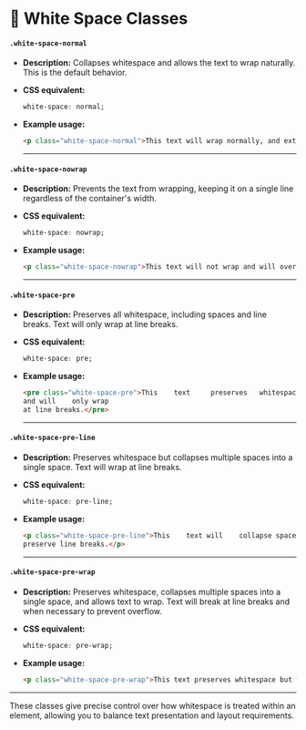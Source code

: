 # 🔲 White Space Classes

#### **`.white-space-normal`**  
- **Description:** Collapses whitespace and allows the text to wrap naturally. This is the default behavior.  
- **CSS equivalent:**  
  ```css
  white-space: normal;
  ```  
- **Example usage:**  
  ```html
  <p class="white-space-normal">This text will wrap normally, and extra spaces will be collapsed.</p>
  ```  

    ---

#### **`.white-space-nowrap`**  
- **Description:** Prevents the text from wrapping, keeping it on a single line regardless of the container's width.  
- **CSS equivalent:**  
  ```css
  white-space: nowrap;
  ```  
- **Example usage:**  
  ```html
  <p class="white-space-nowrap">This text will not wrap and will overflow the container if it is too long.</p>
  ```  

    ---

#### **`.white-space-pre`**  
- **Description:** Preserves all whitespace, including spaces and line breaks. Text will only wrap at line breaks.  
- **CSS equivalent:**  
  ```css
  white-space: pre;
  ```  
- **Example usage:**  
  ```html
  <pre class="white-space-pre">This    text     preserves   whitespace
  and will    only wrap
  at line breaks.</pre>
  ```  

    ---

#### **`.white-space-pre-line`**  
- **Description:** Preserves whitespace but collapses multiple spaces into a single space. Text will wrap at line breaks.  
- **CSS equivalent:**  
  ```css
  white-space: pre-line;
  ```  
- **Example usage:**  
  ```html
  <p class="white-space-pre-line">This    text will    collapse spaces and 
  preserve line breaks.</p>
  ```  

    ---

#### **`.white-space-pre-wrap`**  
- **Description:** Preserves whitespace, collapses multiple spaces into a single space, and allows text to wrap. Text will break at line breaks and when necessary to prevent overflow.  

- **CSS equivalent:**  
  ```css
  white-space: pre-wrap;
  ```  
- **Example usage:**  
  ```html
  <p class="white-space-pre-wrap">This text preserves whitespace but will wrap when necessary, allowing for a more flexible layout.</p>
  ```  

---    

These classes give precise control over how whitespace is treated within an element, allowing you to balance text presentation and layout requirements.